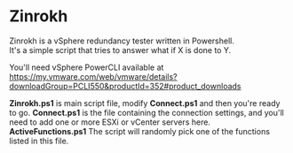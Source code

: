 Zinrokh  
===========   
   
Zinrokh is a vSphere redundancy tester written in Powershell.    
It's a simple script that tries to answer what if X is done to Y.

You'll need vSphere PowerCLI available at https://my.vmware.com/web/vmware/details?downloadGroup=PCLI550&productId=352#product_downloads   
    
**Zinrokh.ps1** is main script file, modify **Connect.ps1** and then you're ready to go.
**Connect.ps1** is the file containing the connection settings, and you'll need to add one or more ESXi or vCenter servers here.    
**ActiveFunctions.ps1** The script will randomly pick one of the functions listed in this file.

